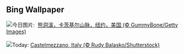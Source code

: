 ## Bing Wallpaper
![](https://www.bing.com/th?id=OHR.BearHoleBrook_ZH-CN6855885557_UHD.jpg&w=1000)今日图片: &nbsp;[熊洞溪，卡茨基尔山脉，纽约，美国 (© GummyBone/Getty Images)](https://www.bing.com/th?id=OHR.BearHoleBrook_ZH-CN6855885557_UHD.jpg)
<br><br/>
![](https://www.bing.com/th?id=OHR.CastelmazzanoSunrise_EN-US9968041695_UHD.jpg&w=1000)Today: [Castelmezzano, Italy (© Rudy Balasko/Shutterstock)](https://www.bing.com/th?id=OHR.CastelmazzanoSunrise_EN-US9968041695_UHD.jpg)
<br><br/>
